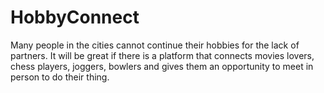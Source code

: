 # HobbyConnect
Many people in the cities cannot continue their hobbies for the lack of partners. It will be great if there is a platform that connects movies lovers, chess players, joggers, bowlers and gives them an opportunity to meet in person to do their thing.
